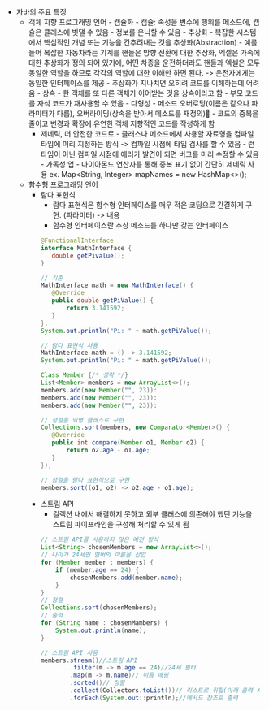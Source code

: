 - 자바의 주요 특징
	- 객체 지향 프로그래밍 언어
			- 캡슐화
				- 캡슐: 속성을 변수에 행위를 메소드에, 캡슐은 클래스에 빗댈 수 있음
				- 정보를 은닉할 수 있음
			- 추상화
				- 복잡한 시스템에서 핵심적인 개념 또는 기능을 간추려내는 것을 추상화(Abstraction)
				- 예를 들어 복잡한 자동차라는 기계를 핸들은 방향 전환에 대한 추상화, 엑셀은 가속에 대한 추상화가 정의 되어 있기에, 어떤 차종을 운전하더라도 핸들과 엑셀은 모두 동일한 역할을 하므로 각각의 역할에 대한 이해만 하면 된다. -> 운전자에게는 동일한 인터페이스를 제공
				- 추상화가 지나치면 오히려 코드를 이해하는데 어려움
			- 상속
				- 한 객체를 또 다른 객체가 이어받는 것을 상속이라고 함
				- 부모 코드를 자식 코드가 재사용할 수 있음
			- 다형성
				- 메소드 오버로딩(이름은 같으나 파라미터가 다름), 오버라이딩(상속을 받아서 메소드를 재정의)
				- 코드의 중복을 줄이고 변경과 확장에 유연한 객체 지향적인 코드를 작성하게 함
		- 제네릭, 더 안전한 코드로
				- 클래스나 메소드에서 사용할 자료형을 컴파일 타임에 미리 지정하는 방식 -> 컴파일 시점에 타입 검사를 할 수 있음
				- 런타임이 아닌 컴파일 시점에 에러가 발견이 되면 버그를 미리 수정할 수 있음
				- 가독성 업
				- 다이아몬드 연산자를 통해 중복 표기 없이 간단히 제네릭 사용 ex. Map<String, Integer> mapNames = new HashMap<>();
	- 함수형 프로그래밍 언어
		- 람다 표현식
			- 람다 표현식은 함수형 인터페이스를 매우 적은 코딩으로 간결하게 구현. (파라미터) -> 내용
			- 함수형 인터페이스란 추상 메소드를 하나만 갖는 인터페이스
			 ``` java
			@FunctionalInterface
			interface MathInterface {
				double getPivalue();
			}
			
			// 기존
			MathInterface math = new MathInterface() {
				@Override
				public double getPiValue() {
					return 3.141592;
				}
			};
			System.out.println("Pi: " + math.getPiValue());

			// 람다 표현식 사용
			MathInterface math = () -> 3.141592;
			System.out.println("Pi: " + math.getPiValue());

			Class Member {/* 생략 */}
			List<Member> members = new ArrayList<>();
			members.add(new Member("", 23)):
			members.add(new Member("", 23)):
			members.add(new Member("", 23)):

			// 정렬을 익명 클래스로 구현
			Collections.sort(members, new Comparator<Member>() {
				@Override
				public int compare(Member o1, Member o2) {
					return o2.age - o1.age;
				}
			});

			// 정렬을 람다 표현식으로 구현
			members.sort((o1, o2) -> o2.age - o1.age);
			```
		- 스트림 API
			- 컬렉션 내에서 해결하지 못하고 외부 클래스에 의존해야 했던 기능을 스트림 파이프라인을 구성해 처리할 수 있게 됨
			```java
			// 스트림 API를 사용하지 않은 예전 방식
			List<String> chosenMembers = new ArrayList<>();
			// 나이가 24세인 멤버의 이름을 삽입
			for (Member member : members) {
				if (member.age == 24) {
					chosenMembers.add(member.name);
				}
			}
			// 정렬
			Collections.sort(chosenMembers);
			// 출력
			for (String name : chosenMambers) {
				System.out.println(name);
			}

			// 스트림 API 사용
			members.stream()//스트림 API
					.filter(m -> m.age == 24)//24세 필터
					.map(m -> m.name)// 이름 매핑
					.sorted()// 정렬
					.collect(Collectors.toList())// 리스트로 취합(아래 출력 시 생략 가능)
					.forEach(System.out::println);//메서드 참조로 출력
			
			```
			
			